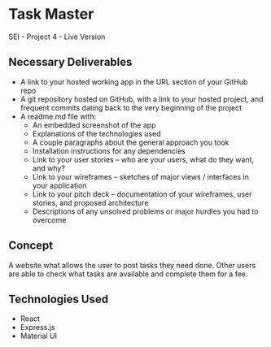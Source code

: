 # Task Master
SEI - Project 4 - Live Version

## Necessary Deliverables
- A link to your hosted working app in the URL section of your GitHub repo
- A git repository hosted on GitHub, with a link to your hosted project, and frequent commits dating back to the very beginning of the project
- A readme.md file with:
  - An embedded screenshot of the app
  - Explanations of the technologies used
  - A couple paragraphs about the general approach you took
  - Installation instructions for any dependencies
  - Link to your user stories – who are your users, what do they want, and why?
  - Link to your wireframes – sketches of major views / interfaces in your application
  - Link to your pitch deck – documentation of your wireframes, user stories, and proposed architecture
  - Descriptions of any unsolved problems or major hurdles you had to overcome

## Concept
A website what allows the user to post tasks they need done. 
Other users are able to check what tasks are available and complete them for a fee.

## Technologies Used
- React
- Express.js
- Material UI


